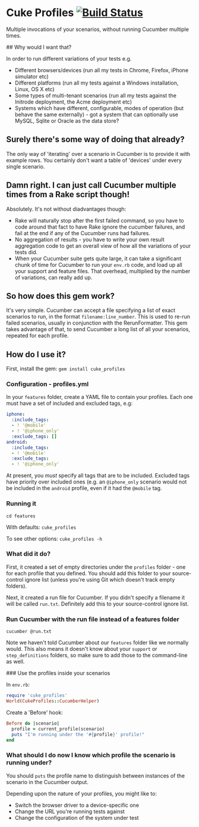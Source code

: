 # Cuke Profiles [![Build Status](https://secure.travis-ci.org/jmerrifield/cuke_profiles.png)](http://travis-ci.org/jmerrifield/cuke_profiles)

Multiple invocations of your scenarios, without running Cucumber multiple times.

## Why would I want that?

In order to run different variations of your tests e.g.

* Different browsers/devices (run all my tests in Chrome, Firefox, iPhone simulator etc)
* Different platforms (run all my tests against a Windows installation, Linux, OS X etc)
* Some types of multi-tenant scenarios (run all my tests against the Initrode deployment, the Acme deployment etc)
* Systems which have different, configurable, modes of operation (but behave the same externally) - got a system that can optionally use MySQL, Sqlite or Oracle as the data store?

## Surely there's some way of doing that already?

The only way of 'iterating' over a scenario in Cucumber is to provide it with example rows.  You certainly don't want a table of 'devices' under every single scenario.

## Damn right.  I can just call Cucumber multiple times from a Rake script though!

Absolutely.  It's not without diadvantages though:

* Rake will naturally stop after the first failed command, so you have to code around that fact to have Rake ignore the cucumber failures, and fail at the end if any of the Cucumber runs had failures.
* No aggregation of results - you have to write your own result aggregation code to get an overall view of how all the variations of your tests did.
* When your Cucumber suite gets quite large, it can take a significant chunk of time for Cucumber to run your `env.rb` code, and load up all your support and feature files.  That overhead, multiplied by the number of variations, can really add up.

## So how does this gem work?

It's very simple.  Cucumber can accept a file specifying a list of exact scenarios to run, in the format `filename:line_number`.  This is used to re-run failed scenarios, usually in conjunction with the RerunFormatter.  This gem takes advantage of that, to send Cucumber a long list of all your scenarios, repeated for each profile.

## How do I use it?

First, install the gem: `gem install cuke_profiles`

### Configuration - profiles.yml

In your `features` folder, create a YAML file to contain your profiles.  Each one must have a set of included and excluded tags, e.g:

```yaml
iphone:
  :include_tags:
  - ! '@mobile'
  - ! '@iphone_only'
  :exclude_tags: []
android:
  :include_tags:
  - ! '@mobile'
  :exclude_tags:
  - ! '@iphone_only'
```

At present, you *must* specify all tags that are to be included.  Excluded tags have priority over included ones (e.g. an `@iphone_only` scenario would not be included in the `android` profile, even if it had the `@mobile` tag.

### Running it

`cd features`

With defaults:
`cuke_profiles`

To see other options:
`cuke_profiles -h`

### What did it do?

First, it created a set of empty directories under the `profiles` folder - one for each profile that you defined.  You should add this folder to your source-control ignore list (unless you're using Git which doesn't track empty folders).

Next, it created a run file for Cucumber.  If you didn't specify a filename it will be called `run.txt`.  Definitely add this to your source-control ignore list.

### Run Cucumber with the run file instead of a features folder

`cucumber @run.txt`

Note we haven't told Cucumber about our `features` folder like we normally would.  This also means it doesn't know about your `support` or `step_definitions` folders, so make sure to add those to the command-line as well.

### Use the profiles inside your scenarios

In `env.rb`:

```ruby
require 'cuke_profiles'
World(CukeProfiles::CucumberHelper)
```

Create a 'Before' hook:

```ruby
Before do |scenario|
  profile = current_profile(scenario)
  puts "I'm running under the '#{profile}' profile!"
end
```

### What should I do now I know which profile the scenario is running under?

You should `puts` the profile name to distinguish between instances of the scenario in the Cucumber output.

Depending upon the nature of your profiles, you might like to:

* Switch the browser driver to a device-specific one
* Change the URL you're running tests against
* Change the configuration of the system under test